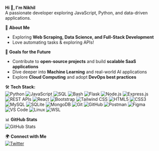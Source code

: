 **Hi 👋, I'm Nikhil**  
A passionate developer exploring JavaScript, Python, and data-driven applications.


🚀 **About Me**  
- Exploring **Web Scraping, Data Science, and Full-Stack Development**  
- Love automating tasks & exploring APIs!  



🚀 **Goals for the Future**  
- Contribute to **open-source projects** and build **scalable SaaS applications**  
- Dive deeper into **Machine Learning** and real-world AI applications  
- Explore **Cloud Computing** and adopt **DevOps best practices**  



🛠️ **Tech Stack:**  
![Python](https://img.shields.io/badge/Python-3776AB?style=flat&logo=python&logoColor=white)   ![JavaScript](https://img.shields.io/badge/JavaScript-F7DF1E?style=flat&logo=javascript&logoColor=black)   ![SQL](https://img.shields.io/badge/SQL-4479A1?style=flat&logo=mysql&logoColor=white)   ![Bash](https://img.shields.io/badge/Bash-4EAA25?style=flat&logo=gnu-bash&logoColor=white)   ![Flask](https://img.shields.io/badge/Flask-000000?style=flat&logo=flask&logoColor=white)   ![Node.js](https://img.shields.io/badge/Node.js-339933?style=flat&logo=node.js&logoColor=white)   ![Express.js](https://img.shields.io/badge/Express.js-000000?style=flat&logo=express&logoColor=white)   ![REST APIs](https://img.shields.io/badge/REST-02569B?style=flat&logo=rest-api&logoColor=white)   ![React](https://img.shields.io/badge/React-61DAFB?style=flat&logo=react&logoColor=black)   ![Bootstrap](https://img.shields.io/badge/Bootstrap-563D7C?style=flat&logo=bootstrap&logoColor=white)   ![Tailwind CSS](https://img.shields.io/badge/TailwindCSS-38B2AC?style=flat&logo=tailwind-css&logoColor=white)   ![HTML5](https://img.shields.io/badge/HTML5-E34F26?style=flat&logo=html5&logoColor=white)   ![CSS3](https://img.shields.io/badge/CSS3-1572B6?style=flat&logo=css3&logoColor=white)   ![MySQL](https://img.shields.io/badge/MySQL-4479A1?style=flat&logo=mysql&logoColor=white)   ![SQLite](https://img.shields.io/badge/SQLite-003B57?style=flat&logo=sqlite&logoColor=white)   ![MongoDB](https://img.shields.io/badge/MongoDB-47A248?style=flat&logo=mongodb&logoColor=white)   ![Git](https://img.shields.io/badge/Git-F05032?style=flat&logo=git&logoColor=white)   ![GitHub](https://img.shields.io/badge/GitHub-181717?style=flat&logo=github&logoColor=white)   ![Postman](https://img.shields.io/badge/Postman-FF6C37?style=flat&logo=postman&logoColor=white)   ![Figma](https://img.shields.io/badge/Figma-F24E1E?style=flat&logo=figma&logoColor=white)   ![VS Code](https://img.shields.io/badge/VS%20Code-007ACC?style=flat&logo=visual-studio-code&logoColor=white)   ![Linux](https://img.shields.io/badge/Linux-FCC624?style=flat&logo=linux&logoColor=black)   ![WSL](https://img.shields.io/badge/WSL-4D4D4D?style=flat&logo=windows-terminal&logoColor=white)  



📊 **GitHub Stats**  
![GitHub Stats](https://github-readme-stats.vercel.app/api?username=Nikhil-NP&show_icons=true&theme=tokyonight)  



🌍 **Connect with Me**  
[![Twitter](https://img.shields.io/badge/Twitter-1DA1F2?style=flat&logo=twitter&logoColor=white)](https://x.com/Nikhil_KP_)
